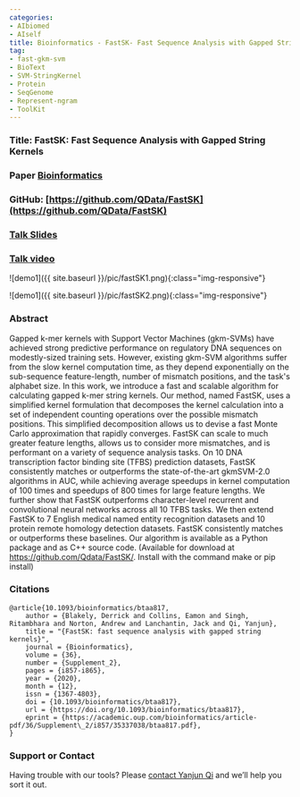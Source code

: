 ```yaml
---
categories:
- AIbiomed
- AIself
title: Bioinformatics - FastSK- Fast Sequence Analysis with Gapped String Kernels
tag:
- fast-gkm-svm
- BioText
- SVM-StringKernel
- Protein
- SeqGenome
- Represent-ngram
- ToolKit
---
```


<a name="fastsk"></a>

### Title: FastSK: Fast Sequence Analysis with Gapped String Kernels


### Paper [Bioinformatics](https://academic.oup.com/bioinformatics/article/36/Supplement_2/i857/6055916)


### GitHub: [https://github.com/QData/FastSK](https://github.com/QData/FastSK)

### [Talk Slides](https://github.com/QData/FastSK/blob/master/docs/Bioinformatics2020_FastSK.pdf)

### [Talk video](https://www.youtube.com/watch?v=RABVXMP6lcY)

![demo1]({{ site.baseurl }}/pic/fastSK1.png){:class="img-responsive"}

![demo1]({{ site.baseurl }}/pic/fastSK2.png){:class="img-responsive"}


### Abstract
Gapped k-mer kernels with Support Vector Machines (gkm-SVMs) have achieved strong predictive performance on regulatory DNA sequences
		 on modestly-sized training sets. However, existing gkm-SVM algorithms 
		 suffer from the slow kernel computation time, as they depend 
		 exponentially on the sub-sequence feature-length, number of mismatch 
		 positions, and the task's alphabet size. 
		 In this work, we introduce a fast and scalable algorithm for 
		 calculating gapped k-mer string kernels. Our method, named FastSK,
		  uses a simplified kernel formulation that decomposes the kernel 
		  calculation into a set of independent counting operations over the 
		  possible mismatch positions. This simplified decomposition allows us 
		  to devise a fast Monte Carlo approximation that rapidly converges. 
		  FastSK can scale to much greater feature lengths, allows us to 
		  consider more mismatches, and is performant on a variety of sequence
		   analysis tasks. On 10 DNA transcription factor binding site (TFBS) 
		   prediction datasets, FastSK consistently matches or outperforms the 
		   state-of-the-art gkmSVM-2.0 algorithms in AUC, while achieving 
		   average speedups in kernel computation of 100 times and speedups of
		    800 times for large feature lengths. We further show that FastSK 
		    outperforms character-level recurrent and convolutional neural 
		    networks across all 10 TFBS tasks. We then extend FastSK to 7 
		    English medical named entity recognition datasets and 10 protein 
		    remote homology detection datasets. FastSK consistently matches or 
		    outperforms these baselines. 
		    Our algorithm is available as a Python  package and as C++ source code. 
		    (Available for download at https://github.com/Qdata/FastSK/. 
		    Install with the command make or pip install) 


### Citations

```
@article{10.1093/bioinformatics/btaa817,
    author = {Blakely, Derrick and Collins, Eamon and Singh, Ritambhara and Norton, Andrew and Lanchantin, Jack and Qi, Yanjun},
    title = "{FastSK: fast sequence analysis with gapped string kernels}",
    journal = {Bioinformatics},
    volume = {36},
    number = {Supplement_2},
    pages = {i857-i865},
    year = {2020},
    month = {12},
    issn = {1367-4803},
    doi = {10.1093/bioinformatics/btaa817},
    url = {https://doi.org/10.1093/bioinformatics/btaa817},
    eprint = {https://academic.oup.com/bioinformatics/article-pdf/36/Supplement\_2/i857/35337038/btaa817.pdf},
}
```


### Support or Contact

Having trouble with our tools? Please [contact Yanjun Qi](mailto:yq2h@virginia.edu)  and we’ll help you sort it out.
